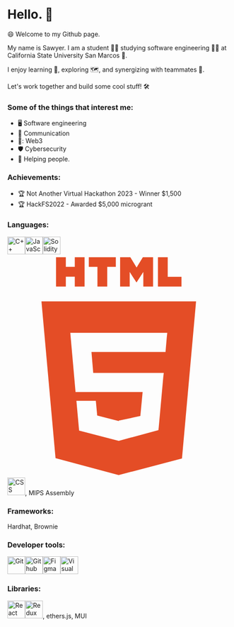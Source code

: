 # Hello. 👋 

😄 Welcome to my Github page.

My name is Sawyer. I am a student 👨‍🎓 studying software engineering 👨‍💻 at California State University San Marcos 🐾.

I enjoy learning 🧠,  exploring 🗺️, and synergizing with teammates 🤝.

Let's work together and build some cool stuff! 🛠️


### **Some of the things that interest me:**
+ 🖥️ Software engineering
+ 💬 Communication
+ 🔑: Web3
+ 🛡️ Cybersecurity
+ 🤙 Helping people. 



### **Achievements:**
+ 🏆 Not Another Virtual Hackathon 2023 - Winner $1,500
+ 🏆 HackFS2022 - Awarded $5,000 microgrant

### **Languages:**
<img src="https://cdn.jsdelivr.net/gh/devicons/devicon/icons/cplusplus/cplusplus-original.svg" alt="C++" width="40" height="40"/><img src="https://cdn.jsdelivr.net/gh/devicons/devicon/icons/javascript/javascript-original.svg" alt="JavaScript" width="40" height="40" /><img src="https://cdn.jsdelivr.net/gh/devicons/devicon/icons/solidity/solidity-original.svg" alt="Solidity" width="40" height="40" />
            <svg viewBox="0 0 128 128">
            <path fill="#E44D26" d="M19.569 27l8.087 89.919 36.289 9.682 36.39-9.499L108.431 27H19.569zM91.61 47.471l-.507 5.834L90.88 56H48.311l1.017 12h40.54l-.271 2.231-2.615 28.909-.192 1.69L64 106.964v-.005l-.027.012-22.777-5.916L39.65 84h11.168l.791 8.46 12.385 3.139.006-.234v.012l12.412-2.649L77.708 79H39.153l-2.734-30.836L36.152 45h55.724l-.266 2.471zM27.956 1.627h5.622v5.556h5.144V1.627h5.623v16.822h-5.623v-5.633h-5.143v5.633h-5.623V1.627zm23.782 5.579h-4.95V1.627h15.525v5.579h-4.952v11.243h-5.623V7.206zm13.039-5.579h5.862l3.607 5.911 3.603-5.911h5.865v16.822h-5.601v-8.338l-3.867 5.981h-.098l-3.87-5.981v8.338h-5.502V1.627zm21.736 0h5.624v11.262h7.907v5.561H86.513V1.627z"></path>
            </svg>
          <img src="https://cdn.jsdelivr.net/gh/devicons/devicon/icons/css3/css3-original.svg" alt="CSS" width="40" height="40" />, MIPS Assembly

### **Frameworks:**
Hardhat, Brownie

### **Developer tools:**
<img src="https://cdn.jsdelivr.net/gh/devicons/devicon/icons/git/git-original.svg" alt="Git" width="40" height="40" /><img src="https://cdn.jsdelivr.net/gh/devicons/devicon/icons/github/github-original.svg" alt="Github" width="40" height="40" /><img src="https://cdn.jsdelivr.net/gh/devicons/devicon/icons/figma/figma-original.svg" alt="Figma" width="40" height="40" /><img src="https://cdn.jsdelivr.net/gh/devicons/devicon/icons/vscode/vscode-original-wordmark.svg" alt="Visual Studio Code" width="40" height="40" />
          
          
### **Libraries:**
<img src="https://cdn.jsdelivr.net/gh/devicons/devicon/icons/react/react-original.svg" alt="React" width="40" height="40" /><img src="https://cdn.jsdelivr.net/gh/devicons/devicon/icons/redux/redux-original.svg" alt="Redux" width="40" height="40" />, ethers.js, MUI          
